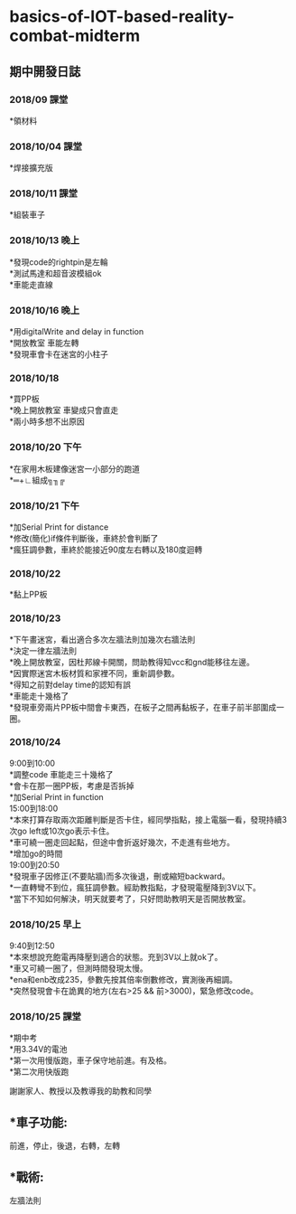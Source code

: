 # basics-of-IOT-based-reality-combat-midterm

期中開發日誌
---
### 2018/09 課堂
*領材料
### 2018/10/04 課堂
*焊接擴充版
### 2018/10/11 課堂
*組裝車子
### 2018/10/13 晚上
*發現code的rightpin是左輪  
*測試馬達和超音波模組ok   
*車能走直線  
### 2018/10/16 晚上
*用digitalWrite and delay in function  
*開放教室 車能左轉  
*發現車會卡在迷宮的小柱子  
### 2018/10/18 
*買PP板  
*晚上開放教室 車變成只會直走  
*兩小時多想不出原因  
### 2018/10/20 下午
*在家用木板建像迷宮一小部分的跑道  
*═+∟組成╗╖╔  
### 2018/10/21 下午
*加Serial Print for distance  
*修改(簡化)if條件判斷後，車終於會判斷了  
*瘋狂調參數，車終於能接近90度左右轉以及180度迴轉  
### 2018/10/22
*黏上PP板  
### 2018/10/23
*下午畫迷宮，看出適合多次左牆法則加幾次右牆法則  
*決定一律左牆法則  
*晚上開放教室，因杜邦線卡開關，問助教得知vcc和gnd能移往左邊。  
*因實際迷宮木板材質和家裡不同，重新調參數。  
*得知之前對delay time的認知有誤  
*車能走十幾格了  
*發現車旁兩片PP板中間會卡東西，在板子之間再黏板子，在車子前半部圍成一圈。  
### 2018/10/24
9:00到10:00   
*調整code 車能走三十幾格了   
*會卡在那一圈PP板，考慮是否拆掉  
*加Serial Print in function  
15:00到18:00   
*本來打算存取兩次距離判斷是否卡住，經同學指點，接上電腦一看，發現持續3次go left或10次go表示卡住。   
*車可繞一圈走回起點，但途中會折返好幾次，不走進有些地方。  
*增加go的時間  
19:00到20:50  
*發現車子因修正(不要貼牆)而多次後退，刪或縮短backward。  
*一直轉彎不到位，瘋狂調參數。經助教指點，才發現電壓降到3V以下。  
*當下不知如何解決，明天就要考了，只好問助教明天是否開放教室。  
### 2018/10/25 早上  
9:40到12:50  
*本來想說充飽電再降壓到適合的狀態。充到3V以上就ok了。  
*車又可繞一圈了，但測時間發現太慢。  
*ena和enb改成235，參數先按其倍率倒數修改，實測後再細調。  
*突然發現會卡在詭異的地方(左右>25 && 前>3000)，緊急修改code。  
### 2018/10/25 課堂  
*期中考    
*用3.34V的電池  
*第一次用慢版跑，車子保守地前進。有及格。  
*第二次用快版跑  

謝謝家人、教授以及教導我的助教和同學  

*車子功能:  
---
前進，停止，後退，右轉，左轉  

*戰術:  
---
左牆法則  
